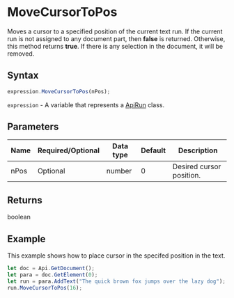 # MoveCursorToPos

Moves a cursor to a specified position of the current text run.
If the current run is not assigned to any document part, then **false** is returned. Otherwise, this method returns **true**.
If there is any selection in the document, it will be removed.

## Syntax

```javascript
expression.MoveCursorToPos(nPos);
```

`expression` - A variable that represents a [ApiRun](../ApiRun.md) class.

## Parameters

| **Name** | **Required/Optional** | **Data type** | **Default** | **Description** |
| ------------- | ------------- | ------------- | ------------- | ------------- |
| nPos | Optional | number | 0 | Desired cursor position. |

## Returns

boolean

## Example

This example shows how to place cursor in the specifed position in the text.

```javascript editor-docx
let doc = Api.GetDocument();
let para = doc.GetElement(0);
let run = para.AddText("The quick brown fox jumps over the lazy dog");
run.MoveCursorToPos(16);

```

